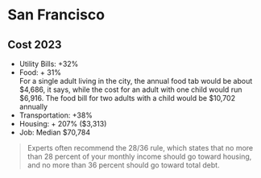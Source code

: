 # San Francisco

## Cost 2023

* Utility Bills: +32%
* Food: + 31%  
    For a single adult living in the city, the annual food tab would be about $4,686, it says,
    while the cost for an adult with one child would run $6,916. The food bill for two adults
    with a child would be $10,702 annually
* Transportation: +38%
* Housing: + 207% ($3,313)
* Job: Median $70,784

> Experts often recommend the 28/36 rule, which states that no more than 28 percent of your
> monthly income should go toward housing, and no more than 36 percent should go toward total debt.

